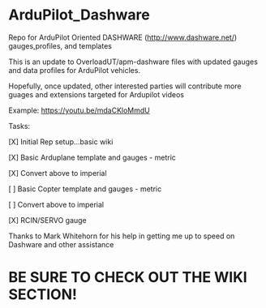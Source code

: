 # ArduPilot_Dashware
Repo for ArduPilot Oriented DASHWARE (http://www.dashware.net/) gauges,profiles, and templates

This is an update to OverloadUT/apm-dashware files with updated gauges and data profiles for ArduPilot vehicles.

Hopefully, once updated, other interested parties will contribute more guages and extensions targeted for Ardupilot videos

Example: https://youtu.be/mdaCKloMmdU

Tasks:

[X] Initial Rep setup...basic wiki

[X] Basic Arduplane template and gauges - metric

[X] Convert above to imperial

[ ] Basic Copter template and gauges - metric

[ ] Convert above to imperial

[X] RCIN/SERVO gauge

Thanks to Mark Whitehorn for his help in getting me up to speed on Dashware and other assistance

# BE SURE TO CHECK OUT THE WIKI SECTION!
